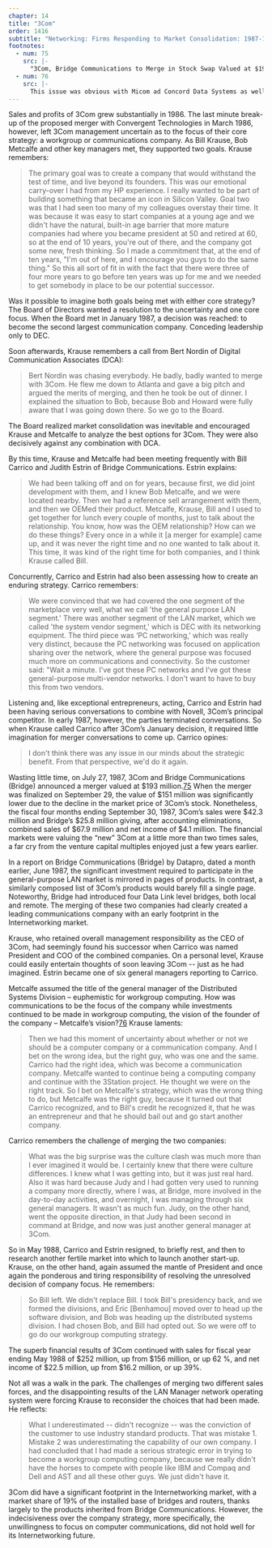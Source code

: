 ```yaml
---
chapter: 14
title: "3Com"
order: 1416
subtitle: "Networking: Firms Responding to Market Consolidation: 1987-1988"
footnotes:
  - num: 75
    src: |-
      "3Com, Bridge Communications to Merge in Stock Swap Valued at $193 Million," *WSJ*, July 27, 1987, p.
  - num: 76
    src: |-
      This issue was obvious with Micom ad Concord Data Systems as well.
---
```


Sales and profits of 3Com grew substantially in 1986. The last minute break-up of the proposed merger with Convergent Technologies in March 1986, however, left 3Com management uncertain as to the focus of their core strategy: a workgroup or communications company. As Bill Krause, Bob Metcalfe and other key managers met, they supported two goals. Krause remembers:

>The primary goal was to create a company that would withstand the test of time, and live beyond its founders. This was our emotional carry-over I had from my HP experience. I really wanted to be part of building something that became an icon in Silicon Valley. Goal two was that I had seen too many of my colleagues overstay their time. It was because it was easy to start companies at a young age and we didn't have the natural, built-in age barrier that more mature companies had where you became president at 50 and retired at 60, so at the end of 10 years, you're out of there, and the company got some new, fresh thinking. So I made a commitment that, at the end of ten years, "I'm out of here, and I encourage you guys to do the same thing." So this all sort of fit in with the fact that there were three of four more years to go before ten years was up for me and we needed to get somebody in place to be our potential successor.

Was it possible to imagine both goals being met with either core strategy? The Board of Directors wanted a resolution to the uncertainty and one core focus. When the Board met in January 1987, a decision was reached: to become the second largest communication company. Conceding leadership only to DEC.

Soon afterwards, Krause remembers a call from Bert Nordin of Digital Communication Associates (DCA):

>Bert Nordin was chasing everybody. He badly, badly wanted to merge with 3Com. He flew me down to Atlanta and gave a big pitch and argued the merits of merging, and then he took be out of dinner. I explained the situation to Bob, because Bob and Howard were fully aware that I was going down there. So we go to the Board.

The Board realized market consolidation was inevitable and encouraged Krause and Metcalfe to analyze the best options for 3Com. They were also decisively against any combination with DCA.

By this time, Krause and Metcalfe had been meeting frequently with Bill Carrico and Judith Estrin of Bridge Communications. Estrin explains:

>We had been talking off and on for years, because first, we did joint development with them, and I knew Bob Metcalfe, and we were located nearby. Then we had a reference sell arrangement with them, and then we OEMed their product. Metcalfe, Krause, Bill and I used to get together for lunch every couple of months, just to talk about the relationship. You know, how was the OEM relationship? How can we do these things? Every once in a while it [a merger for example] came up, and it was never the right time and no one wanted to talk about it. This time, it was kind of the right time for both companies, and I think Krause called Bill.

Concurrently, Carrico and Estrin had also been assessing how to create an enduring strategy. Carrico remembers:

>We were convinced that we had covered the one segment of the marketplace very well, what we call 'the general purpose LAN segment.' There was another segment of the LAN market, which we called 'the system vendor segment,' which is DEC with its networking equipment. The third piece was ‘PC networking,’ which was really very distinct, because the PC networking was focused on application sharing over the network, where the general purpose was focused much more on communications and connectivity. So the customer said: "Wait a minute. I've got these PC networks and I've got these general-purpose multi-vendor networks. I don't want to have to buy this from two vendors.

Listening and, like exceptional entrepreneurs, acting, Carrico and Estrin had been having serious conversations to combine with Novell, 3Com’s principal competitor. In early 1987, however, the parties terminated conversations. So when Krause called Carrico after 3Com’s January decision, it required little imagination for merger conversations to come up. Carrico opines:

>I don't think there was any issue in our minds about the strategic benefit. From that perspective, we'd do it again.

Wasting little time, on July 27, 1987, 3Com and Bridge Communications (Bridge) announced a merger valued at $193 million.<a name="fnloc75" href="#fn75">75</a>  When the merger was finalized on September 29, the value of $151 million was significantly lower due to the decline in the market price of 3Com’s stock. Nonetheless, the fiscal four months ending September 30, 1987, 3Com’s sales were $42.3 million and Bridge’s $25.8 million giving, after accounting eliminations, combined sales of $67.9 million and net income of $4.1 million. The financial markets were valuing the “new” 3Com at a little more than two times sales, a far cry from the venture capital multiples enjoyed just a few years earlier.

In a report on Bridge Communications (Bridge) by Datapro, dated a month earlier, June 1987, the significant investment required to participate in the general-purpose LAN market is mirrored in pages of products. In contrast, a similarly composed list of 3Com’s products would barely fill a single page. Noteworthy, Bridge had introduced four Data Link level bridges, both local and remote. The merging of these two companies had clearly created a leading communications company with an early footprint in the Internetworking market.

Krause, who retained overall management responsibility as the CEO of 3Com, had seemingly found his successor when Carrico was named President and COO of the combined companies. On a personal level, Krause could easily entertain thoughts of soon leaving 3Com -- just as he had imagined. Estrin became one of six general managers reporting to Carrico.

Metcalfe assumed the title of the general manager of the Distributed Systems Division – euphemistic for workgroup computing. How was communications to be the focus of the company while investments continued to be made in workgroup computing, the vision of the founder of the company – Metcalfe’s vision?<a name="fnloc76" href="#fn76">76</a>  Krause laments:

>Then we had this moment of uncertainty about whether or not we should be a computer company or a communication company. And I bet on the wrong idea, but the right guy, who was one and the same. Carrico had the right idea, which was become a communication company. Metcalfe wanted to continue being a computing company and continue with the 3Station project. He thought we were on the right track. So I bet on Metcalfe's strategy, which was the wrong thing to do, but Metcalfe was the right guy, because it turned out that Carrico recognized, and to Bill's credit he recognized it, that he was an entrepreneur and that he should bail out and go start another company.

Carrico remembers the challenge of merging the two companies:

>What was the big surprise was the culture clash was much more than I ever imagined it would be. I certainly knew that there were culture differences. I knew what I was getting into, but it was just real hard. Also it was hard because Judy and I had gotten very used to running a company more directly, where I was, at Bridge, more involved in the day-to-day activities, and overnight, I was managing through six general managers. It wasn't as much fun. Judy, on the other hand, went the opposite direction, in that Judy had been second in command at Bridge, and now was just another general manager at 3Com.

So in May 1988, Carrico and Estrin resigned, to briefly rest, and then to research another fertile market into which to launch another start-up. Krause, on the other hand, again assumed the mantle of President and once again the ponderous and tiring responsibility of resolving the unresolved decision of company focus. He remembers:

>So Bill left. We didn't replace Bill. I took Bill's presidency back, and we formed the divisions, and Eric [Benhamou] moved over to head up the software division, and Bob was heading up the distributed systems division. I had chosen Bob, and Bill had opted out. So we were off to go do our workgroup computing strategy.

The superb financial results of 3Com continued with sales for fiscal year ending May 1988 of $252 million, up from $156 million, or up 62 %, and net income of $22.5 million, up from $16.2 million, or up 39%.

Not all was a walk in the park. The challenges of merging two different sales forces, and the disappointing results of the LAN Manager network operating system were forcing Krause to reconsider the choices that had been made. He reflects:

>What I underestimated -- didn't recognize -- was the conviction of the customer to use industry standard products. That was mistake 1. Mistake 2 was underestimating the capability of our own company. I had concluded that I had made a serious strategic error in trying to become a workgroup computing company, because we really didn't have the horses to compete with people like IBM and Compaq and Dell and AST and all these other guys. We just didn't have it.

3Com did have a significant footprint in the Internetworking market, with a market share of 19% of the installed base of bridges and routers, thanks largely to the products inherited from Bridge Communications. However, the indecisiveness over the company strategy, more specifically, the unwillingness to focus on computer communications, did not hold well for its Internetworking future.
